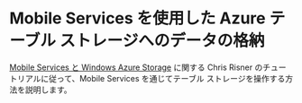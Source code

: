 ﻿<properties pageTitle="Mobile Services を使用したテーブル ストレージへのデータの格納 | Mobile Services" description="Mobile Services を使用してデータをテーブル ストレージに格納する方法を説明します。" documentationCenter="ios" authors="ysxu" writer="yuaxu" services="mobile-services, storage" manager="dwrede" editor=""/>

<tags ms.service="mobile-services" ms.workload="mobile" ms.tgt_pltfrm="mobile-ios" ms.devlang="dotnet" ms.topic="article" ms.date="09/23/2014" ms.author="yuaxu"/>

# Mobile Services を使用した Azure テーブル ストレージへのデータの格納

[Mobile Services と Windows Azure Storage] に関する Chris Risner のチュートリアルに従って、Mobile Services を通じてテーブル ストレージを操作する方法を説明します。

[Mobile Services と Windows Azure Storage]: http://chrisrisner.com/Mobile-Services-and-Windows-Azure-Storage

<!--HONumber=42-->
